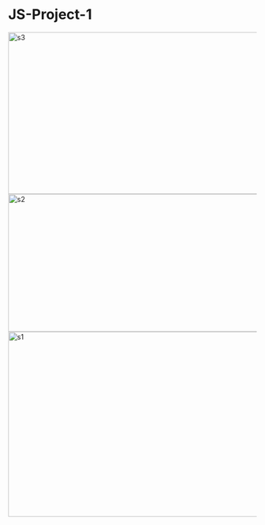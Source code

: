 # JS-Project-1
<img width="644" height="328" alt="s3" src="https://github.com/user-attachments/assets/c361eb39-99fb-4f37-a2e9-631de59059d6" />
<img width="644" height="279" alt="s2" src="https://github.com/user-attachments/assets/d2202165-2707-4710-b89b-8b3e4e170c13" />
<img width="649" height="375" alt="s1" src="https://github.com/user-attachments/assets/83db4ec9-486a-4fb7-a2cc-c9e9010e87ab" />
